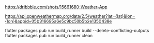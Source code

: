 https://dribbble.com/shots/15661680-Weather-App


https://api.openweathermap.org/data/2.5/weather?lat={lat}&lon={lon}&appid=05b316695a6e5c9bc50b5b2e1350438e

flutter packages pub run build_runner build --delete-conflicting-outputs
flutter packages pub run build_runner clean